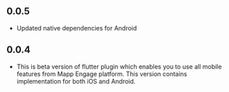## 0.0.5
* Updated native dependencies for Android

## 0.0.4

* This is beta version of flutter plugin which enables you to use all mobile features from Mapp Engage platform. This version contains implementation for both iOS and Android. 
